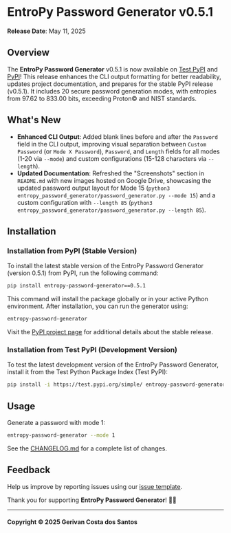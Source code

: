 # EntroPy Password Generator v0.5.1

**Release Date**: May 11, 2025

## Overview
The **EntroPy Password Generator** v0.5.1 is now available on [Test PyPI](https://test.pypi.org/project/entropy-password-generator/) and [PyPI](https://pypi.org/project/entropy-password-generator/)! This release enhances the CLI output formatting for better readability, updates project documentation, and prepares for the stable PyPI release (v0.5.1). It includes 20 secure password generation modes, with entropies from 97.62 to 833.00 bits, exceeding Proton© and NIST standards.

## What's New
- **Enhanced CLI Output**: Added blank lines before and after the `Password` field in the CLI output, improving visual separation between `Custom Password` (or `Mode X Password`), `Password`, and `Length` fields for all modes (1-20 via `--mode`) and custom configurations (15-128 characters via `--length`).
- **Updated Documentation**: Refreshed the "Screenshots" section in `README.md` with new images hosted on Google Drive, showcasing the updated password output layout for Mode 15 (`python3 entropy_password_generator/password_generator.py --mode 15`) and a custom configuration with `--length 85` (`python3 entropy_password_generator/password_generator.py --length 85`).

## Installation
### Installation from PyPI (Stable Version)
To install the latest stable version of the EntroPy Password Generator (version 0.5.1) from PyPI, run the following command:

```bash
pip install entropy-password-generator==0.5.1
```

This command will install the package globally or in your active Python environment. After installation, you can run the generator using:

```bash
entropy-password-generator
```

Visit the [PyPI project page](https://pypi.org/project/entropy-password-generator/) for additional details about the stable release.

### Installation from Test PyPI (Development Version)
To test the latest development version of the EntroPy Password Generator, install it from the Test Python Package Index (Test PyPI):

```bash
pip install -i https://test.pypi.org/simple/ entropy-password-generator
```

## Usage
Generate a password with mode 1:

```bash
entropy-password-generator --mode 1
```

See the [CHANGELOG.md](https://github.com/gerivanc/entropy-password-generator/blob/main/CHANGELOG.md) for a complete list of changes.

## Feedback
Help us improve by reporting issues using our [issue template](https://github.com/gerivanc/entropy-password-generator/blob/main/.github/ISSUE_TEMPLATE/issue_template.md).

Thank you for supporting **EntroPy Password Generator**! 🚀🔑

---

#### Copyright © 2025 Gerivan Costa dos Santos

